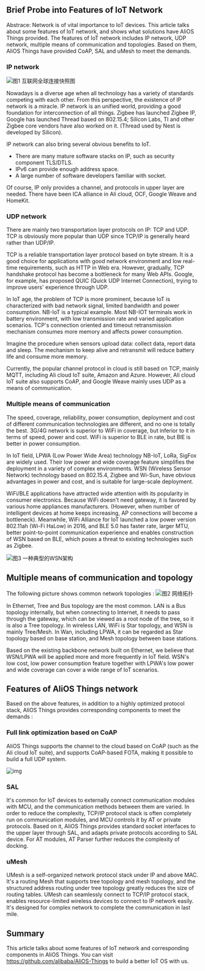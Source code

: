 ## Brief Probe into Features of IoT Network

Abstrace: Network is of vital importance to IoT devices. This article talks about some features of IoT network, and shows what solutions have AliOS Things provided. The features of  IoT network includes IP network, UDP network, multiple means of communication and topologies. Based on them, AliOS Things have provided CoAP, SAL and uMesh to meet the demands.

### IP network

![图1 互联网全球连接快照图](https://img.alicdn.com/tfs/TB1DUoUjY_I8KJjy1XaXXbsxpXa-640-640.jpg)

Nowadays is a diverse age when all technology has a variety of standards competing with each other. From this perspective, the existence of IP network is a miracle. IP network is an unified world, providing a good foundation for interconnection of all things. Zigbee has launched Zigbee IP, Google has launched Thread based on 802.15.4; Silicon Labs, TI and other Zigbee core vendors have also worked on it. (Thread used by Nest is developed by Silicon).

IP network can also bring several obvious benefits to IoT.

- There are many mature software stacks on IP, such as security component TLS/DTLS.
- IPv6 can provide enough address space.
- A large number of software developers familiar with socket.


Of course, IP only provides a channel, and protocols in upper layer are needed. There have been ICA alliance in Ali cloud, OCF, Google Weave and HomeKit. 

### UDP network

There are mainly two transportation layer protocols on IP: TCP and UDP. TCP is obviously more popular than UDP since TCP/IP is generally heard rather than UDP/IP.

TCP is a reliable transportation layer protocol based on byte stream. It is a good choice for applications with good network environment and low real-time requirements, such as HTTP in Web era. However, gradually, TCP handshake protocol has become a bottleneck for many Web APIs. Google, for example, has proposed QUIC (Quick UDP Internet Connection), trying to improve users' experience through UDP.

In IoT age, the problem of TCP is more prominent, because IoT is characterized with bad network signal, limited bandwidth and power consumption. NB-IoT is a typical example. Most NB-IOT terminals work in battery environment, with low transmission rate and varied application scenarios. TCP's connection oriented and timeout retransmission mechanism consumes more memory and affects power consumption.

Imagine the procedure when sensors upload data: collect data, report data and sleep. The mechanism to keep alive and retransmit will reduce battery life and consume more memory.

Currently, the popular channel protocol in cloud is still based on TCP, mainly MQTT, including Ali cloud IoT suite, Amazon and Azure. However, Ali cloud IoT suite also supports CoAP, and Google Weave mainly uses UDP as a means of communication.

### Multiple means of communication

The speed, coverage, reliability, power consumption, deployment and cost of different communication technologies are different, and no one is totally the best. 3G/4G network is superior to WiFi in coverage, but inferior to it in terms of speed, power and cost. WiFi is superior to BLE in rate, but BlE is better in power consumption.

In IoT field, LPWA (Low Power Wide Area) technology NB-IoT, LoRa, SigFox are widely used. Their low power and wide coverage feature simplifies the deployment in a variety of complex environments. WSN (Wireless Sensor Network) technology based on 802.15.4, Zigbee and Wi-Sun, have obvious advantages in power and cost, and is suitable for large-scale deployment.

WiFi/BLE applications have attracted wide attention with its popularity in consumer electronics. Because WiFi doesn't need gateway, it is favored by various home appliances manufacturers. (However, when number of intelligent devices at home keeps increasing, AP connections will become a bottleneck). Meanwhile, WiFi Alliance for IoT launched a low power version 802.11ah (Wi-Fi HaLow) in 2016, and BLE 5.0 has faster rate, larger MTU, better point-to-point communication experience and enables construction of WSN based on BLE, which poses a threat to existing technologies such as Zigbee.

![图3 一种典型的WSN架构](https://img.alicdn.com/tfs/TB1jGj9j9_I8KJjy0FoXXaFnVXa-554-262.png)

## Multiple means of communication and topology

The following picture shows common network topologies :
![图2 网络拓扑](https://img.alicdn.com/tfs/TB1Zvp2hOqAXuNjy1XdXXaYcVXa-406-199.png)

In Ethernet, Tree and Bus topology are the most common. LAN is a Bus topology internally, but when connecting to Internet, it needs to pass through the gateway, which can be viewed as a root node of the tree, so it is also a Tree topology. In wireless LAN, WiFi is Star topology, and WSN is mainly Tree/Mesh. In Wan, including LPWA, it can be regarded as Star topology based on base station, and Mesh topology between base stations.

Based on the existing backbone network built on Ethernet, we believe that WSN/LPWA will be applied more and more frequently in IoT field. WSN's low cost, low power consumption feature together with LPWA's low power and wide coverage can cover a wide range of IoT scenarios.

## Features of AliOS Things network

Based on the above features, in addition to a highly optimized protocol stack, AliOS Things provides corresponding components to meet the demands :

### Full link optimization based on CoAP

AliOS Things supports the channel to the cloud based on CoAP (such as the Ali cloud IoT suite), and supports CoAP-based FOTA, making it possible to build a full UDP system.

![img](https://img.alicdn.com/tfs/TB1MpWUj8fH8KJjy1XbXXbLdXXa-655-332.png)

### SAL

It's common for IoT devices to externally connect communication modules with MCU, and the communication methods between them are varied. In order to reduce the complexity, TCP/IP protocol stack is often completely run on communication modules, and MCU controls it by AT or private protocols. Based on it, AliOS Things provides standard socket interfaces to the upper layer through SAL, and adapts private protocols according to SAL device. For AT modules, AT Parser further reduces the complexity of docking. 

### uMesh

UMesh is a self-organized network protocol stack under IP and above MAC. It's a routing Mesh that supports tree topology and mesh topology, and the structured address routing under tree topology greatly reduces the size of routing tables. UMesh can seamlessly connect to TCP/IP protocol stack, enables resource-limited wireless devices to connect to IP network easily. It's designed for complex network to complete the communication in last mile.

## Summary

This article talks about some features of IoT network and corresponding components in AliOS Things. You can visit <https://github.com/alibaba/AliOS-Things> to build a better IoT OS with us. 
